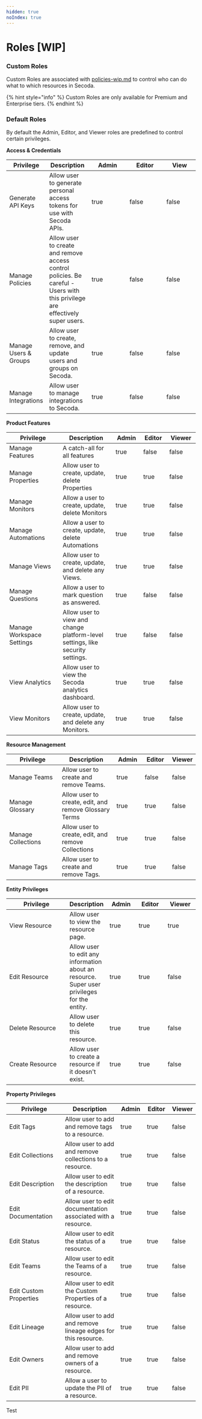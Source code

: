 ```yaml
---
hidden: true
noIndex: true
---
```


# Roles \[WIP]

### Custom Roles

Custom Roles are associated with [policies-wip.md](policies-wip.md "mention") to control who can do what to which resources in Secoda.&#x20;

{% hint style="info" %}
Custom Roles are only available for Premium and Enterprise tiers.&#x20;
{% endhint %}

### Default Roles

By default the Admin, Editor, and Viewer roles are predefined to control certain privileges.&#x20;

**Access & Credentials**[**​**](https://datahubproject.io/docs/authorization/policies#access--credentials)

<table><thead><tr><th>Privilege</th><th>Description</th><th width="85" data-type="checkbox">Admin</th><th width="82" data-type="checkbox">Editor</th><th width="70" data-type="checkbox">View</th></tr></thead><tbody><tr><td>Generate API Keys</td><td>Allow user to generate personal access tokens for use with Secoda APIs.</td><td>true</td><td>false</td><td>false</td></tr><tr><td>Manage Policies</td><td>Allow user to create and remove access control policies. Be careful - Users with this privilege are effectively super users.</td><td>true</td><td>false</td><td>false</td></tr><tr><td>Manage Users &#x26; Groups</td><td>Allow user to create, remove, and update users and groups on Secoda.</td><td>true</td><td>false</td><td>false</td></tr><tr><td>Manage Integrations</td><td>Allow user to manage integrations to Secoda.</td><td>true</td><td>false</td><td>false</td></tr></tbody></table>

**Product Features**[**​**](https://datahubproject.io/docs/authorization/policies#product-features)

<table><thead><tr><th width="253">Privilege</th><th width="246">Description</th><th width="87" data-type="checkbox">Admin</th><th width="81" data-type="checkbox">Editor</th><th width="92" data-type="checkbox">Viewer</th></tr></thead><tbody><tr><td>Manage Features</td><td>A catch-all for all features</td><td>true</td><td>false</td><td>false</td></tr><tr><td>Manage Properties</td><td>Allow user to create, update, delete Properties</td><td>true</td><td>true</td><td>false</td></tr><tr><td>Manage Monitors</td><td>Allow a user to create, update, delete Monitors</td><td>true</td><td>true</td><td>false</td></tr><tr><td>Manage Automations</td><td>Allow a user to create, update, delete Automations</td><td>true</td><td>true</td><td>false</td></tr><tr><td>Manage Views</td><td>Allow user to create, update, and delete any Views.</td><td>true</td><td>true</td><td>false</td></tr><tr><td>Manage Questions</td><td>Allow a user to mark question as answered.</td><td>true</td><td>false</td><td>false</td></tr><tr><td>Manage Workspace Settings</td><td>Allow user to view and change platform-level settings, like security settings.</td><td>true</td><td>false</td><td>false</td></tr><tr><td>View Analytics</td><td>Allow user to view the Secoda analytics dashboard.</td><td>true</td><td>true</td><td>false</td></tr><tr><td>View Monitors</td><td>Allow user to create, update, and delete any Monitors.</td><td>true</td><td>true</td><td>false</td></tr></tbody></table>

**Resource Management**[**​**](https://datahubproject.io/docs/authorization/policies#entity-management)

<table><thead><tr><th width="249">Privilege</th><th width="251">Description</th><th width="86" data-type="checkbox">Admin</th><th width="89" data-type="checkbox">Editor</th><th data-type="checkbox">Viewer</th></tr></thead><tbody><tr><td>Manage Teams</td><td>Allow user to create and remove Teams.</td><td>true</td><td>false</td><td>false</td></tr><tr><td>Manage Glossary</td><td>Allow user to create, edit, and remove Glossary Terms</td><td>true</td><td>true</td><td>false</td></tr><tr><td>Manage Collections</td><td>Allow user to create, edit, and remove Collections</td><td>true</td><td>true</td><td>false</td></tr><tr><td>Manage Tags</td><td>Allow user to create and remove Tags.</td><td>true</td><td>true</td><td>false</td></tr></tbody></table>

**Entity Privileges**[**​**](https://datahubproject.io/docs/authorization/policies#entity-privileges)

<table><thead><tr><th width="249">Privilege</th><th>Description</th><th width="77" data-type="checkbox">Admin</th><th width="83" data-type="checkbox">Editor</th><th width="83" data-type="checkbox">Viewer</th></tr></thead><tbody><tr><td>View Resource</td><td>Allow user to view the resource page.</td><td>true</td><td>true</td><td>true</td></tr><tr><td>Edit Resource</td><td>Allow user to edit any information about an resource. Super user privileges for the entity.</td><td>true</td><td>true</td><td>false</td></tr><tr><td>Delete Resource</td><td>Allow user to delete this resource.</td><td>true</td><td>true</td><td>false</td></tr><tr><td>Create Resource</td><td>Allow user to create a resource if it doesn't exist.</td><td>true</td><td>true</td><td>false</td></tr></tbody></table>

**Property Privileges**[**​**](https://datahubproject.io/docs/authorization/policies#aspect-privileges)

<table><thead><tr><th width="249">Privilege</th><th width="254">Description</th><th width="81" data-type="checkbox">Admin</th><th width="82" data-type="checkbox">Editor</th><th data-type="checkbox">Viewer</th></tr></thead><tbody><tr><td>Edit Tags</td><td>Allow user to add and remove tags to a resource.</td><td>true</td><td>true</td><td>false</td></tr><tr><td>Edit Collections</td><td>Allow user to add and remove collections to a resource.</td><td>true</td><td>true</td><td>false</td></tr><tr><td>Edit Description</td><td>Allow user to edit the description of a resource.</td><td>true</td><td>true</td><td>false</td></tr><tr><td>Edit Documentation</td><td>Allow user to edit documentation associated with a resource.</td><td>true</td><td>true</td><td>false</td></tr><tr><td>Edit Status</td><td>Allow user to edit the status of a resource.</td><td>true</td><td>true</td><td>false</td></tr><tr><td>Edit Teams</td><td>Allow user to edit the Teams of a resource.</td><td>true</td><td>true</td><td>false</td></tr><tr><td>Edit Custom Properties</td><td>Allow user to edit the Custom Properties of a resource.</td><td>true</td><td>true</td><td>false</td></tr><tr><td>Edit Lineage</td><td>Allow user to add and remove lineage edges for this resource.</td><td>true</td><td>true</td><td>false</td></tr><tr><td>Edit Owners</td><td>Allow user to add and remove owners of a resource.</td><td>true</td><td>true</td><td>false</td></tr><tr><td>Edit PII</td><td>Allow a user to update the PII of a resource.</td><td>true</td><td>true</td><td>false</td></tr></tbody></table>

Test

